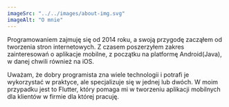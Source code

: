 ```yaml
---
imageSrc: "../../images/about-img.svg"
imageAlt: "O mnie"
---
```


Programowaniem zajmuję się od 2014 roku, a swoją przygodę zacząłem od tworzenia stron internetowych. Z czasem poszerzyłem zakres zainteresowań o aplikacje mobilne, z początku na platformę Android(Java), w danej chwili również na iOS.

Uważam, że dobry programista zna wiele technologii i potrafi je wykorzystać w praktyce, ale specjalizuje się w jednej lub dwóch. W moim przypadku jest to Flutter, który pomaga mi w tworzeniu  aplikacji mobilnych dla klientów w firmie dla której pracuję.